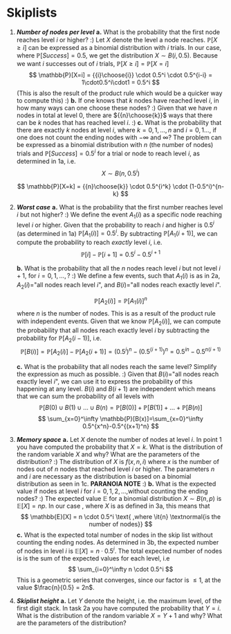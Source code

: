 # Skiplists

1. _**Number of nodes per level**_
    **a.** What is the probability that the first node reaches level $i$  or higher?
  \:)
    Let $X$ denote the level a node reaches. $\mathbb{P}[X \geq i]$ can be expressed as a binomial distribution with $i$ trials. In our case, where $\mathbb{P}[Success] = 0.5$, we get the distribution $X \sim B(i,0.5)$. Because we want $i$ successes out of $i$ trials, $\mathbb{P}[X \geq i] = \mathbb{P}[X=i]$
    $$
    \mathbb{P}[X=i] = {{i}\choose{i}} \cdot 0.5^i \cdot 0.5^{i-i} = 1\cdot0.5^i\cdot1 = 0.5^i
    $$
    (This is also the result of the product rule which would be a quicker way to compute this)
  \:)
    **b.** If one knows that $k$ nodes have reached level $i$, in how many ways can one choose these nodes?
  \:)
    Given that we have $n$ nodes in total at level 0, there are ${{n}\choose{k}}$ ways that there can be $k$ nodes that has reached level $i$.
  \:)
    **c.** What is the probability that there are exactly _k_ nodes at level _i_, where $k = 0,1,...,n$ and $i = 0,1...$, if one does not count the ending nodes with $-\infty{}$ and $\infty$?
    The problem can be expressed as a binomial distribution with $n$ (the number of nodes) trials and $\mathbb{P}[Success] = 0.5^i$ for a trial or node to reach level $i$, as determined in 1a, i.e.
    $$
    X\sim B(n,0.5^i)
    $$

    $$
    \mathbb{P}[X=k] = {{n}\choose{k}} \cdot 0.5^{i^k} \cdot (1-0.5^i)^{n-k}
    $$
2. _**Worst case**_
    **a.** What is the probability that the first number reaches level $i$ but not higher?
    \:)
    We define the event $A_1(i)$ as a specific node reaching level $i$ or higher. Given that the probability to reach $i$ and higher is $0.5^i$ (as determined in 1a) $\mathbb{P}[A_1(i)]=0.5^i$. By subtracting $\mathbb{P}[A_1(i+1)]$, we can compute the probability to reach *exactly* level $i$, i.e.
    $$\mathbb{P}[i]-\mathbb{P}[i+1] = 0.5^i-0.5^{i+1}$$

    **b.** What is the probability that all the $n$ nodes reach level $i$ but not level $i+1$, for $i=0,1,...,?$
    \:)
    We define a few events, such that $A_1(i)$ is as in 2a, $A_2(i)$="all nodes reach level $i$", and $B(i)$="all nodes reach exactly level $i$".

    $$\mathbb{P}[A_2(i)]=\mathbb{P}[A_1(i)]^n$$ where $n$ is the number of nodes. This is as a result of the product rule with independent events. Given that we know $\mathbb{P}[A_2(i)]$, we can compute the probability that all nodes reach exactly level $i$ by subtracting the probability for $\mathbb{P}[A_2(i-1)]$, i.e.
    $$
    \mathbb{P}[B(i)]=\mathbb{P}[A_2(i)]-\mathbb{P}[A_2(i+1)]=(0.5^i)^n-(0.5^{(i+1)})^n=0.5^{in}-0.5^{n(i+1)}
    $$

    **c.** What is the probability that all nodes reach the same level? Simplify the expression as much as possible.
    \:)
    Given that $B(i)=$"all nodes reach exactly level $i$", we can use it to  express the probability of this happening at any level. $B(i)$ and $B(i+1)$ are independent which means that we can sum the probability of all levels with
    $$
    \mathbb{P}[B(0)\cup B(1)\cup ...\cup B(n) = \mathbb{P}[B(0)]+\mathbb{P}[B(1)]+...+\mathbb{P}[B(n)]
    $$
    $$
    \sum_{x=0}^\infty \mathbb{P}[B(x)]=\sum_{x=0}^\infty 0.5^{x^n}-0.5^{(x+1)^n}
    $$
3. _**Memory space**_
    **a.** Let $X$ denote the number of nodes at level $i$. In point 1 you have computed the probability that $X = k$. What is the distribution of the random variable $X$ and why? What are the parameters of the distribution?
  \:)
    The distribution of $X$ is $f(x,n,i)$ where $x$ is the number of nodes out of $n$ nodes that reached level $i$ or higher. The parameters $n$ and $i$ are necessary as the distribution is based on a binomial distribution as seen in 1c. **PARANOIA NOTE**
  \:)
    **b.**
    What is the expected value if nodes at level $i$ for $i=0,1,2,...$,without counting the ending nodes?
  \:)
    The expected value $\mathbb{E}$ for a binomial distribution $X\sim B(n,p)$ is $\mathbb{E}[X] = np$. In our case , where $X$ is as defined in 3a, this means that
    $$
    \mathbb{E}[X] = n \cdot 0.5^i \text{ ,where \it{n} \textnormal{is the number of nodes}}
    $$
    **c.** What is the expected total number of nodes in the skip list without counting the ending nodes.
    As determined in 3b, the expected number of nodes in level $i$ is $\mathbb{E}[X] = n \cdot 0.5^i$. The total expected number of nodes is is the sum of the expected values for each level, i.e
    $$
    \sum_{i=0}^\infty n \cdot 0.5^i
    $$
    This is a geometric series that converges, since our factor is $\leq1$, at the value $\frac{n}{0.5} = 2n$.
4. _**Skiplist height**_
    **a.** Let $Y$ denote the height, i.e. the maximum level, of the first digit stack. In task 2a you have computed the probability that $Y = i$. What is the distribution of the random variable $X=Y+1$ and why? What are the parameters of the distribution?
